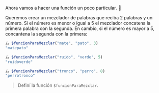 Ahora vamos a hacer una función un poco particular. :exploding_head:

Queremos crear un mezclador de palabras que reciba 2 palabras y un número. Si el número es menor o igual a 5 el mezclador concatena la primera palabra con la segunda. En cambio, si el número es mayor a 5, concantena la segunda con la primera:

``` javascript
ム $funcionParaMezclar("mate", "pato", 3)
"matepato"

ム $funcionParaMezclar("ruido", "verde", 5)
"ruidoverde"

ム $funcionParaMezclar("tronco", "perro", 8)
"perrotronco"
```

> Definí la función `$funcionParaMezclar`.